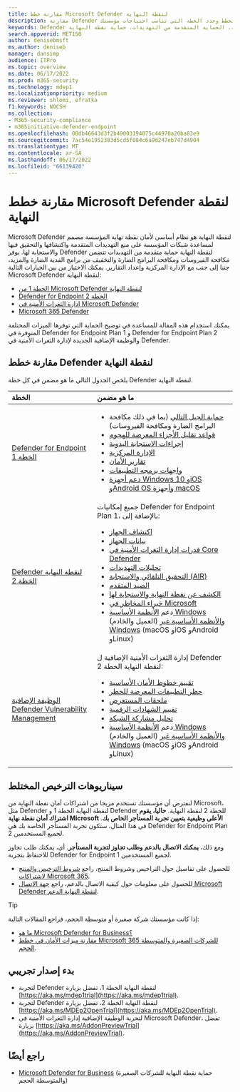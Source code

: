 ```yaml
---
title: مقارنة خطط Microsoft Defender لنقطة النهاية
description: مقارنة Defender لنقطة النهاية الخطة 1 بالخطة 2. تعرف على الاختلافات بين الخطط وحدد الخطة التي تناسب احتياجات مؤسستك.
keywords: Defender لنقطة النهاية، الحماية المتقدمة من التهديدات، حماية نقطة النهاية
search.appverid: MET150
author: denisebmsft
ms.author: deniseb
manager: dansimp
audience: ITPro
ms.topic: overview
ms.date: 06/17/2022
ms.prod: m365-security
ms.technology: mdep1
ms.localizationpriority: medium
ms.reviewer: shlomi, efratka
f1.keywords: NOCSH
ms.collection:
- M365-security-compliance
- m365initiative-defender-endpoint
ms.openlocfilehash: 00db46643d3f2b49003194075c44970a20ba83e9
ms.sourcegitcommit: 7ac54e1952383d5cd5f084c6a9d247eb747d4904
ms.translationtype: MT
ms.contentlocale: ar-SA
ms.lasthandoff: 06/17/2022
ms.locfileid: "66139420"
---
```

# <a name="compare-microsoft-defender-for-endpoint-plans"></a>مقارنة خطط Microsoft Defender لنقطة النهاية

Microsoft Defender لنقطة النهاية هو نظام أساسي لأمان نقطة نهاية المؤسسة مصمم لمساعدة شبكات المؤسسة على منع التهديدات المتقدمة واكتشافها والتحقيق فيها والاستجابة لها. يوفر Defender لنقطة النهاية حماية متقدمة من التهديدات تتضمن مكافحة الفيروسات ومكافحة البرامج الضارة والتخفيف من برامج الفدية الضارة والمزيد، جنبا إلى جنب مع الإدارة المركزية وإعداد التقارير. يمكنك الاختيار من بين الخيارات التالية Microsoft Defender لنقطة النهاية:

- [الخطة 1 من Microsoft Defender لنقطة النهاية](https://go.microsoft.com/fwlink/p/?linkid=2154037)
- [Defender for Endpoint الخطة 2](https://go.microsoft.com/fwlink/p/?linkid=2154037)
- [إدارة الثغرات الأمنية في Microsoft Defender](../defender-vulnerability-management/index.yml)
- [Microsoft 365 Defender](https://go.microsoft.com/fwlink/?linkid=2118804)

يمكنك استخدام هذه المقالة للمساعدة في توضيح الحماية التي توفرها الميزات المختلفة المتوفرة في Defender for Endpoint Plan 1 و Defender for Endpoint Plan 2 والوظيفة الإضافية الجديدة لإدارة الثغرات الأمنية في Defender.

## <a name="compare-defender-for-endpoint-plans"></a>مقارنة خطط Defender لنقطة النهاية

يلخص الجدول التالي ما هو مضمن في كل خطة Defender لنقطة النهاية.

| الخطة | ما هو مضمن |
|:---|:---|
| [Defender for Endpoint الخطة 1](defender-endpoint-plan-1.md) | <ul><li>[حماية الجيل التالي](defender-endpoint-plan-1.md#next-generation-protection) (بما في ذلك مكافحة البرامج الضارة ومكافحة الفيروسات)</li><li>[قواعد تقليل الأجزاء المعرضة للهجوم](defender-endpoint-plan-1.md#attack-surface-reduction)</li><li> [إجراءات الاستجابة اليدوية](defender-endpoint-plan-1.md#manual-response-actions)</li><li>[الإدارة المركزية](defender-endpoint-plan-1.md#centralized-management)</li><li>[تقارير الأمان](defender-endpoint-plan-1.md#reporting)</li><li>[واجهات برمجه التطبيقات](defender-endpoint-plan-1.md#apis)</li><li>[دعم أجهزة Windows 10 وiOS وAndroid OS وأجهزة macOS](defender-endpoint-plan-1.md#cross-platform-support)</li></ul>|
| [Defender لنقطة النهاية الخطة 2](microsoft-defender-endpoint.md) | جميع إمكانيات Defender for Endpoint Plan 1، بالإضافة إلى:<ul><li>[اكتشاف الجهاز](device-discovery.md)</li><li>[بيانات الجهاز](machines-view-overview.md)</li><li>[قدرات إدارة الثغرات الأمنية في Core Defender](../defender-vulnerability-management/defender-vulnerability-management-capabilities.md)</li><li>[تحليلات التهديدات](threat-analytics.md)</li><li>[التحقيق التلقائي والاستجابة (AIR)](automated-investigations.md)</li><li>[الصيد المتقدم](advanced-hunting-overview.md)</li><li>[الكشف عن نقطة النهاية والاستجابة لها](overview-endpoint-detection-response.md)</li><li>[خبراء المخاطر في Microsoft](microsoft-threat-experts.md)</li><li>دعم [الأنظمة الأساسية Windows](configure-endpoints.md) (العميل والخادم) [والأنظمة الأساسية غير Windows](configure-endpoints-non-windows.md) (macOS وiOS وAndroid وLinux)</li></ul> |
| [الوظيفة الإضافية Defender Vulnerability Management](../defender-vulnerability-management/defender-vulnerability-management-capabilities.md) | إدارة الثغرات الأمنية الإضافية ل Defender لنقطة النهاية الخطة 2:<ul><li>[تقييم خطوط الأمان الأساسية](../defender-vulnerability-management/tvm-security-baselines.md)</li><li>[حظر التطبيقات المعرضة للخطر](../defender-vulnerability-management/tvm-block-vuln-apps.md)</li><li>[ملحقات المستعرض](../defender-vulnerability-management/tvm-browser-extensions.md)</li><li>[تقييم الشهادات الرقمية](../defender-vulnerability-management/tvm-certificate-inventory.md)</li><li>[تحليل مشاركة الشبكة](../defender-vulnerability-management/tvm-network-share-assessment.md)</li><li>دعم [الأنظمة الأساسية Windows](configure-endpoints.md) (العميل والخادم) [والأنظمة الأساسية غير Windows](configure-endpoints-non-windows.md) (macOS وiOS وAndroid وLinux)</li></ul> |

## <a name="mixed-licensing-scenarios"></a>سيناريوهات الترخيص المختلط

لنفترض أن مؤسستك تستخدم مزيجا من اشتراكات أمان نقطة النهاية من Microsoft، مثل Defender لنقطة النهاية الخطة 1 و Defender للخطة 2 لنقطة النهاية. **حاليا، يقوم اشتراك أمان نقطة نهاية Microsoft الأعلى وظيفية بتعيين تجربة المستأجر الخاص بك**. في هذا المثال، ستكون تجربة المستأجر الخاصة بك هي Defender for Endpoint Plan 2 لجميع المستخدمين.

ومع ذلك، **يمكنك الاتصال بالدعم وطلب تجاوز لتجربة المستأجر**. أي، يمكنك طلب تجاوز للاحتفاظ بتجربة Defender for Endpoint 1 لجميع المستخدمين. 

- للحصول على تفاصيل حول التراخيص وشروط المنتج، راجع [شروط الترخيص والمنتج لاشتراكات Microsoft 365](https://www.microsoft.com/licensing/terms/productoffering/Microsoft365/MCA).
- للحصول على معلومات حول كيفية الاتصال بالدعم، راجع [جهة الاتصال Microsoft Defender لنقطة النهاية الدعم](contact-support.md).

> [!TIP]
> إذا كانت مؤسستك شركة صغيرة أو متوسطة الحجم، فراجع المقالات التالية:
> - [ما هو Microsoft Defender for Business؟](../defender-business/mdb-overview.md)
> - [مقارنة ميزات الأمان في خطط Microsoft 365 للشركات الصغيرة والمتوسطة الحجم](../defender-business/compare-mdb-m365-plans.md).

## <a name="start-a-trial"></a>بدء إصدار تجريبي

- لتجربة Defender لنقطة النهاية الخطة 1، تفضل بزيارة [https://aka.ms/mdep1trial](https://aka.ms/mdep1trial).
- لتجربة Defender لنقطة النهاية الخطة 2، تفضل بزيارة [https://aka.ms/MDEp2OpenTrial](https://aka.ms/MDEp2OpenTrial).
- لتجربة الوظيفة الإضافية إدارة الثغرات الأمنية في Microsoft Defender، تفضل بزيارة [https://aka.ms/AddonPreviewTrial](https://aka.ms/AddonPreviewTrial). 

## <a name="see-also"></a>راجع أيضًا

- [Microsoft Defender for Business](../defender-business/mdb-overview.md) (حماية نقطة النهاية للشركات الصغيرة والمتوسطة الحجم)
